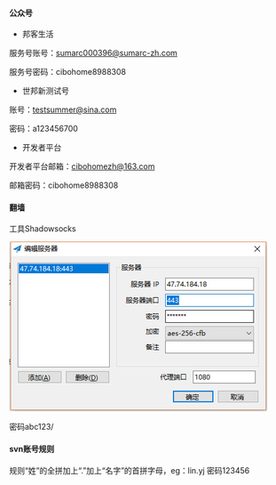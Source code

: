 #### 公众号

* 邦客生活

服务号账号：sumarc000396@sumarc-zh.com

服务号密码：cibohome8988308

* 世邦新测试号

账号：testsummer@sina.com

密码：a123456700

* 开发者平台

开发者平台邮箱：cibohomezh@163.com

邮箱密码：cibohome8988308

#### 翻墙

工具Shadowsocks

![](/assets/翻墙.png)

密码abc123/

#### svn账号规则

规则“姓”的全拼加上“.”加上“名字”的首拼字母，eg：lin.yj 密码123456

